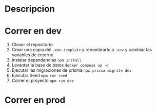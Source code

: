 # Descripcion



# Correr en dev

1. Clonar el repositorio
2. Crear una copia del ```.env.template``` y renombrarlo a ```.env``` y cambiar las variables de entorno
3. instalar dependencias ```npm install```
4. Levantar la base de datos ```docker compose up -d```
5. Ejecutar las migraciones de prisma ```npx prisma migrate dev```
6. Ejecutar Seed ```npm run seed```
6. Correr el proyecto ```npm run dev```



# Correr en prod